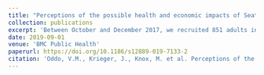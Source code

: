 ```yaml
---
title: "Perceptions of the possible health and economic impacts of Seattle’s sugary beverage tax"
collection: publications
excerpt: 'Between October and December 2017, we recruited 851 adults in Seattle to complete a survey (telephone or online) about support for the tax and their perceptions of tax-related health and economic impacts. A majority of respondents supported the sugary beverage tax in Seattle. Lower-income participants were more concerned about potential financial consequences. Further evaluation of the extent to which unintended consequences occur is needed.'
date: 2019-09-01
venue: 'BMC Public Health'
paperurl: https://doi.org/10.1186/s12889-019-7133-2
citation: 'Oddo, V.M., Krieger, J., Knox, M. et al. Perceptions of the possible health and economic impacts of Seattle’s sugary beverage tax. <i>BMC Public Health</i> 19, 910 (2019).'
---
```


